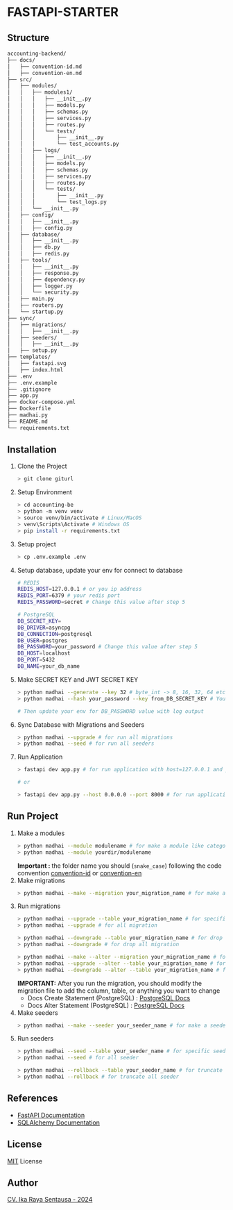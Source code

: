 # FASTAPI-STARTER

## Structure
```bash
accounting-backend/
├── docs/
│   ├── convention-id.md
│   ├── convention-en.md
├── src/
│   ├── modules/
│   │   ├── modules1/
│   │   │   ├── __init__.py
│   │   │   ├── models.py
│   │   │   ├── schemas.py
│   │   │   ├── services.py
│   │   │   ├── routes.py
│   │   │   └── tests/
│   │   │       ├── __init__.py
│   │   │       └── test_accounts.py
│   │   ├── logs/
│   │   │   ├── __init__.py
│   │   │   ├── models.py
│   │   │   ├── schemas.py
│   │   │   ├── services.py
│   │   │   ├── routes.py
│   │   │   └── tests/
│   │   │       ├── __init__.py
│   │   │       └── test_logs.py
│   │   └── __init__.py
│   ├── config/
│   │   ├── __init__.py
│   │   ├── config.py
│   ├── database/
│   │   ├── __init__.py
│   │   ├── db.py
│   │   ├── redis.py
│   ├── tools/
│   │   ├── __init__.py
│   │   ├── response.py
│   │   ├── dependency.py
│   │   ├── logger.py
│   │   └── security.py
│   ├── main.py
│   ├── routers.py
│   └── startup.py
├── sync/
│   ├── migrations/
│   │   ├── __init__.py
│   ├── seeders/
│   │   ├── __init__.py
│   ├── setup.py
├── templates/
│   ├── fastapi.svg
│   ├── index.html
├── .env
├── .env.example
├── .gitignore
├── app.py
├── docker-compose.yml
├── Dockerfile
├── madhai.py
├── README.md
└── requirements.txt
```

## Installation
1. Clone the Project
    ```bash 
    > git clone giturl
    ```
2. Setup Environment
    ```bash 
    > cd accounting-be
    > python -m venv venv
    > source venv/bin/activate # Linux/MacOS
    > venv\Scripts\Activate # Windows OS
    > pip install -r requirements.txt
    ```
3. Setup project
    ```bash 
    > cp .env.example .env
    ```
4. Setup database, update your env for connect to database
    ```bash 
    # REDIS
    REDIS_HOST=127.0.0.1 # or you ip address
    REDIS_PORT=6379 # your redis port
    REDIS_PASSWORD=secret # Change this value after step 5

    # PostgreSQL
    DB_SECRET_KEY=
    DB_DRIVER=asyncpg
    DB_CONNECTION=postgresql
    DB_USER=postgres
    DB_PASSWORD=your_password # Change this value after step 5
    DB_HOST=localhost
    DB_PORT=5432
    DB_NAME=your_db_name
    ```
5. Make SECRET KEY and JWT SECRET KEY
    ```bash
    > python madhai --generate --key 32 # byte_int -> 8, 16, 32, 64 etc (default 32) for generate secret key
    > python madhai --hash your_password --key from_DB_SECRET_KEY # You can get the key from the log output then copy and paste it to the DB_PASSWORD or DB_REDIS_PASSWORD value in the .env file

    # Then update your env for DB_PASSWORD value with log output 
    ```
6. Sync Database with Migrations and Seeders
    ```bash
    > python madhai --upgrade # for run all migrations
    > python madhai --seed # for run all seeders
    ```
7. Run Application
    ```bash
    > fastapi dev app.py # for run application with host=127.0.0.1 and port=8000
    
    # or

    > fastapi dev app.py --host 0.0.0.0 --port 8000 # for run application with host=your_ip_address and port=8000
    ```

## Run Project
1. Make a modules
    ```bash
    > python madhai --module modulename # for make a module like categories, roles, users etc. Then go to the module on src/module/modulename
    > python madhai --module yourdir/modulename
    ```
    <b>Important : </b> the folder name you should (`snake_case`) following the code convention [convention-id](/docs/convention-id.md) or [convention-en](/docs/convention-en.md) 
2. Make migrations
    ```bash
    > python madhai --make --migration your_migration_name # for make a migration file, (`snake_case`) for example `create_table_users` then file automatically created on `src/database/migrations` your_migration_name_migration.py (IMPORTANT: you should create a migration file with create_table_ prefix)
    ```
3. Run migrations
    ```bash
    > python madhai --upgrade --table your_migration_name # for specific migration
    > python madhai --upgrade # for all migration

    > python madhai --downgrade --table your_migration_name # for drop specific migration
    > python madhai --downgrade # for drop all migration

    > python madhai --make --alter --migration your_migration_name # for make a migration file with alter table, (`snake_case`) for example `alter_table_users` then file automatically created on `src/database/migrations` your_migration_name_migration.py (IMPORTANT: you should create a migration file with alter_table_ prefix)
    > python madhai --upgrade --alter --table your_migration_name # for specific migration with alter table
    > python madhai --downgrade --alter --table your_migration_name # for drop specific migration with alter table

    ```
    <b>IMPORTANT:</b> After you run the migration, you should modify the migration file to add the column, table, or anything you want to change
    - Docs Create Statement (PostgreSQL) : [PostgreSQL Docs](https://www.w3schools.com/postgresql/postgresql_create_table.php)
    - Docs Alter Statement (PostgreSQL) : [PostgreSQL Docs](https://www.w3schools.com/postgresql/postgresql_alter_column.php)
4. Make seeders
    ```bash
    > python madhai --make --seeder your_seeder_name # for make a seeder file, (`snake_case`) for example `users` or `categories` then file automatically created on `src/database/seeders` your_seeder_name_seeder.py
    ```
5. Run seeders
    ```bash
    > python madhai --seed --table your_seeder_name # for specific seeder
    > python madhai --seed # for all seeder

    > python madhai --rollback --table your_seeder_name # for truncate specific seeder
    > python madhai --rollback # for truncate all seeder
    ```

## References
- [FastAPI Documentation](https://fastapi.tiangolo.com/tutorial/first-steps/)
- [SQLAlchemy Documentation](https://fastapi.tiangolo.com/tutorial/first-steps/)

## License
[MIT](https://choosealicense.com/licenses/mit/) License

## Author
[CV. Ika Raya Sentausa - 2024](https://irasa.co.id)
